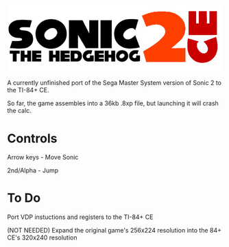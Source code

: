 ![](https://raw.githubusercontent.com/grubbyplaya/Sonic-2-CE/master/s2banner.png)

A currently unfinished port of the Sega Master System version of Sonic 2 to the TI-84+ CE.

So far, the game assembles into a 36kb .8xp file, but launching it will crash the calc. 

# Controls

Arrow keys - Move Sonic

2nd/Alpha - Jump

# To Do

Port VDP instuctions and registers to the TI-84+ CE

(NOT NEEDED) Expand the original game's 256x224 resolution into the 84+ CE's 320x240 resolution
